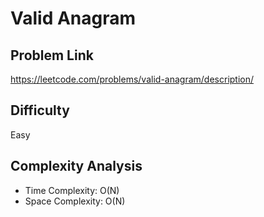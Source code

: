 # Valid Anagram

## Problem Link

https://leetcode.com/problems/valid-anagram/description/

## Difficulty

Easy

## Complexity Analysis

* Time Complexity: O(N)
* Space Complexity: O(N)
